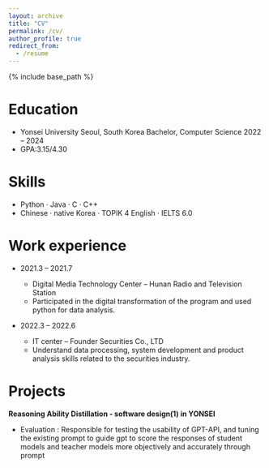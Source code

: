 ```yaml
---
layout: archive
title: "CV"
permalink: /cv/
author_profile: true
redirect_from:
  - /resume
---
```


{% include base_path %}

Education
======
<!-- * Ph.D in Version Control Theory, GitHub University, 2018 (expected)
* M.S. in Jekyll, GitHub University, 2014 -->
* Yonsei University Seoul, South Korea Bachelor, Computer Science  2022 – 2024
* GPA:3.15/4.30
  

Skills
======

* Python · Java · C · C++
* Chinese · native  Korea · TOPIK 4  English · IELTS 6.0
 
Work experience
======


*  2021.3 – 2021.7
   * Digital Media Technology Center – Hunan Radio and Television Station
   * Participated in the digital transformation of the program and used python for data analysis.
  
*   2022.3 – 2022.6
    * IT center – Founder Securities Co., LTD
    *  Understand data processing, system development and product analysis skills related to the securities
industry.


Projects
======

**Reasoning Ability Distillation - software design(1) in YONSEI**

* Evaluation : Responsible for testing the usability of GPT-API, and tuning the existing prompt to guide
gpt to score the responses of student models and teacher models more objectively and accurately
through prompt